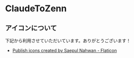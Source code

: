 # ClaudeToZenn

## アイコンについて

下記から利用させていただいています。ありがとうございます！

- [Publish icons created by Saepul Nahwan - Flaticon](https://www.flaticon.com/free-icons/publish)